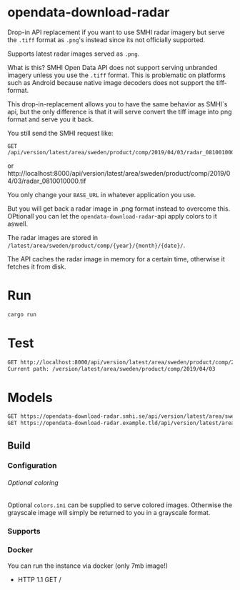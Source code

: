 # opendata-download-radar
Drop-in API replacement if you want to use SMHI radar imagery
but serve the `.tiff` format as `.png`'s instead since its
not officially supported.


Supports latest radar images served as `.png`.

What is this?
SMHI Open Data API does not support serving unbranded imagery unless
you use the `.tiff` format. This is problematic on platforms
such as Android because native image decoders does not support
the tiff-format.

This drop-in-replacement allows you to have the same behavior as SMHI`s api,
but the only difference is that it will serve convert the tiff image into
png format and serve you it back.

You still send the SMHI request like: 

```
GET /api/version/latest/area/sweden/product/comp/2019/04/03/radar_0810010000.tif
```

or http://localhost:8000/api/version/latest/area/sweden/product/comp/2019/04/03/radar_0810010000.tif

You only change your `BASE_URL` in whatever application you use.

But you will get back a radar image in .png format instead to overcome this.
OPtionall you can let the `opendata-download-radar`-api apply colors to it aswell.

The radar images are stored in `/latest/area/sweden/product/comp/{year}/{month}/{date}/`.

The API caches the radar image in memory for a certain time, otherwise it fetches it
from disk.

# Run
```sh
cargo run
```

# Test
```sh
GET http://localhost:8000/api/version/latest/area/sweden/product/comp/2019/04/03
Current path: /version/latest/area/sweden/product/comp/2019/04/03
```

# Models

```sh
GET https://opendata-download-radar.smhi.se/api/version/latest/area/sweden/product/comp/2019/04/03/radar_0810010000.png
GET https://opendata-download-radar.example.tld/api/version/latest/area/sweden/product/comp/{year}/{month}/{date}/{radar}_{date}.png
```

## Build

### Configuration
###### Optional coloring
Optional `colors.ini` can be supplied to serve colored images.
Otherwise the grayscale image will simply be returned to you
in a grayscale format.

### Supports


### Docker
You can run the instance via docker (only 7mb image!)

* HTTP 1.1
	GET /
